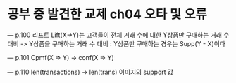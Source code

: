 # 공부 중 발견한 교제 ch04 오타 및 오류

— p.100
리프트 Lift(X->Y)는 고객들이 전체 거래 수에 대한 Y상품만 구매하는 거래 수 대비 -> Y상품을 구매하는 거래 수 대비
: Y상품만 구매하는 경우는 Supp(Y - X)이다

— p.101
Cpmf(X => Y) -> conf(X => Y)

— p.110
len(transactions) -> len(trans)
이미지의 support 값

